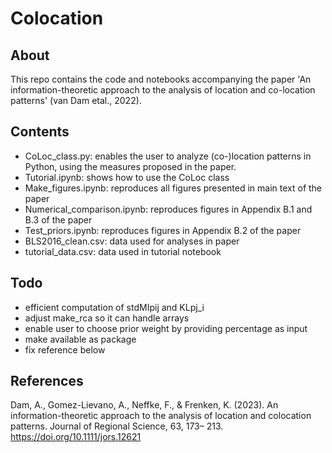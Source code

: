 # Colocation

## About 
This repo contains the code and notebooks accompanying the paper 'An information-theoretic approach to the analysis of location and co-location patterns' (van Dam etal., 2022).  

## Contents

- CoLoc_class.py: enables the user to analyze (co-)location patterns in Python, using the measures proposed in the paper. 
- Tutorial.ipynb: shows how to use the CoLoc class  
- Make_figures.ipynb: reproduces all figures presented in main text of the paper 
- Numerical_comparison.ipynb: reproduces figures in Appendix B.1 and B.3 of the paper 
- Test_priors.ipynb: reproduces figures in Appendix B.2 of the paper 
- BLS2016_clean.csv: data used for analyses in paper 
- tutorial_data.csv: data used in tutorial notebook

## Todo

- efficient computation of stdMIpij and KLpj_i 
- adjust make_rca so it can handle arrays 
- enable user to choose prior weight by providing percentage as input 
- make available as package 
- fix reference below 

## References 

Dam, A., Gomez-Lievano, A., Neffke, F., & Frenken, K. (2023). An information-theoretic approach to the analysis of location and colocation patterns. Journal of Regional Science, 63, 173– 213. https://doi.org/10.1111/jors.12621
